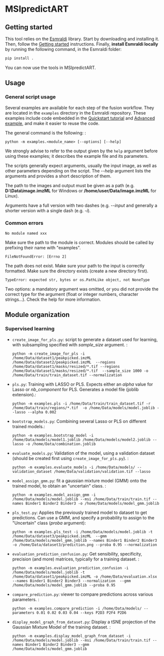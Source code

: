 # MSIpredictART

## Getting started

This tool relies on the [Esmraldi](https://github.com/fgrelard/Esmraldi) library. Start by downloading and installing it. Then, follow the [Getting started](https://esmraldi.readthedocs.io/en/latest/user/gettingstarted.html#setting-up-esmraldi-cross-platform) instructions. Finally, **install Esmraldi locally** by running the following command, in the Esmraldi folder: 

```bash
pip install .
```

You can now use the tools in MSIpredictART.

## Usage

### General script usage

Several examples are available for each step of the fusion workflow.
They are located in the `examples` directory in the Esmraldi repository.
These examples include code embedded in the [Quickstart
tutorial](quickstart.ipynb) and [Advanced
example](advanced_example.ipynb), and make it easier to reuse the code.

The general command is the following: :

    python -m examples.<module_name> [--options] [--help]

We strongly advise to refer to the output given by the `help` argument
before using these examples; it describes the example file and its
parameters.

The scripts generally expect arguments, usually the input image, as well
as other parameters depending on the script. The *\--help* argument
lists the arguments and provides a short description of them.

The path to the images and output must be given as a path (e.g.
**D:\\Data\\image.imzML** for Windows or **/home/user/Data/image.imzML**
for Linux).

Arguments have a full version with two dashes (e.g. *\--input* and
generally a shorter version with a single dash (e.g. *-i*).

### Common errors


    No module named xxx

Make sure the path to the module is correct. Modules should be called by
prefixing their name with \"examples\".

    FileNotFoundError: [Errno 2]

The path does not exist. Make sure your path to the input is correctly
formatted. Make sure the directory exists (create a new directory
first).

    TypeError: expected str, bytes or os.PathLike object, not NoneType

Two options: a mandatory argument was omitted, or you did not provide
the correct type for the argument (float or integer numbers, character
strings\...). Check the help for more information.

## Module organization

### Supervised learning

-   `create_image_for_pls.py`: script to generate a dataset used for
    learning, with subsampling specified with *sample\_size* argument. :

        python -m create_image_for_pls -i /home/Data/dataset1/peakpicked.imzML /home/Data/dataset2/peakpicked.imzML  --regions /home/Data/dataset1/masks/resized/*.tif --regions /home/Data/dataset1/masks/resized/*.tif  --sample_size 1000 -o /home/Data/train/train_dataset.tif --normalization

-   `pls.py`: Training with LASSO or PLS. Expects either an *alpha*
    value for Lasso or *nb\_component* for PLS. Generates a model file
    (joblib extension).:

        python -m examples.pls -i /home/Data/train/train_dataset.tif -r /home/Data/train/regions/*.tif  -o /home/Data/models/model.joblib --lasso --alpha 0.002

-   `bootstrap_models.py`: Combining several Lasso or PLS on different
    trained models.:

        python -m examples.bootstrap_model -i /home/Data/models/model1.joblib /home/Data/models/model2.joblib --lasso -o /home/Data/combination.joblib

-   `evaluate_models.py`: Validation of the model, using a validation
    dataset (should be created first using `create_image_for_pls.py`). :

        python -m examples.evaluate_models -i /home/Data/models/ --validation_dataset /home/Data/validation/validation.tif --lasso 

-   `model_assign_gmm.py`: fit a gaussian mixture model (GMM) onto the
    trained model, to obtain an \"uncertain\" class. :

        python -m examples.model_assign_gmm -i /home/Data/models/model.joblib --msi /home/Data/train/train.tif --names Binder1 Binder2 Binder3 -o /home/Data/models/model_gmm.joblib

-   `pls_test.py`: Applies the previously trained model to dataset to
    get predictions. Can use a GMM, and specify a probability to assign
    to the \"Uncertain\" class (*proba* argument):

        python -m examples.pls_test -i /home/Data/models/model.joblib -t /home/Data/dataset3/peakpicked.imzML  --gmm  /home/Data/models/model_gmm.joblib --names Binder1 Binder2 Binder3 -o /home/Data/dataset3/prediction.png --proba 0.95 --normalization

-   `evaluation_prediction_confusion.py`: Get sensibility, specificity,
    precision (and more) matrices, typically for a training dataset. :

        python -m examples.evaluation_prediction_confusion -i /home/Data/models/model.joblib -t /home/Data/dataset1/peakpicked.imzML -o /home/Data/evaluation.xlsx --names Binder1 Binder2 Binder3 --normalization  --gmm /home/Data/models/model_gmm.joblib --proba 0.95

-   `compare_prediction.py`: viewer to compare predictions across
    various parameters. :

        python -m examples.compare_prediction -i /home/Data/models/ --parameters 0.01 0.02 0.03 0.04 --keys P2D3 P2F4 P2D6

-   `display_model_graph_from_dataset.py`: Display a tSNE projection of
    the Gaussian Mixture Model of the training dataset. :

        python -m examples.display_model_graph_from_dataset -i /home/Data/models/model.joblib --msi /home/Data/train/train.tif --names Binder1 Binder2 Binder3 --gmm /home/Data/models/model_gmm.joblib
